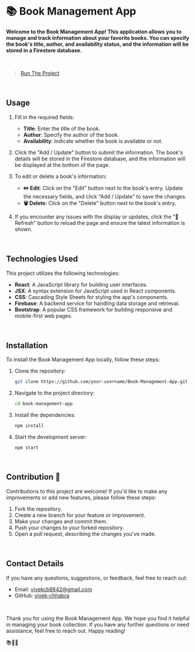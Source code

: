 # 📚 Book Management App

**Welcome to the Book Management App! This application allows you to manage and track information about your favorite books. You can specify the book's title, author, and availability status, and the information will be stored in a Firestore database.**

<br>

>[Run The Project](https://vivek-chhabra.github.io/Book-Management-App/)

<br>
   
## Usage

1. Fill in the required fields:
   - **Title**: Enter the title of the book.
   - **Author**: Specify the author of the book.
   - **Availability**: Indicate whether the book is available or not.

2. Click the "Add / Update" button to submit the information. The book's details will be stored in the Firestore database, and the information will be displayed at the bottom of the page.

3. To edit or delete a book's information:
   - **✏️ Edit**: Click on the "Edit" button next to the book's entry. Update the necessary fields, and click "Add / Update" to save the changes.
   - **🗑️ Delete**: Click on the "Delete" button next to the book's entry.

4. If you encounter any issues with the display or updates, click the "🔄 Refresh" button to reload the page and ensure the latest information is shown.

<br>

## Technologies Used

This project utilizes the following technologies:

- **React**: A JavaScript library for building user interfaces.
- **JSX**: A syntax extension for JavaScript used in React components.
- **CSS**: Cascading Style Sheets for styling the app's components.
- **Firebase**: A backend service for handling data storage and retrieval.
- **Bootstrap**: A popular CSS framework for building responsive and mobile-first web pages.

<br>

## Installation

To install the Book Management App locally, follow these steps:

1. Clone the repository:

   ```bash
   git clone https://github.com/your-username/Book-Management-App.git
   ```
   
2. Navigate to the project directory:

   ```bash
   cd book-management-app
   ```
   
3. Install the dependencies:

   ```bash
   npm install
   ```
   
4. Start the development server:
   ```base
   npm start
   ```

<br>

## Contribution 👥

Contributions to this project are welcome! If you'd like to make any improvements or add new features, please follow these steps:

1. Fork the repository.
2. Create a new branch for your feature or improvement.
3. Make your changes and commit them.
4. Push your changes to your forked repository.
5. Open a pull request, describing the changes you've made.

<br>

## Contact Details

If you have any questions, suggestions, or feedback, feel free to reach out:

- Email: [vivekcb8642@gmail.com](mailto:your-email@example.com)
- GitHub: [vivek-chhabra](https://github.com/vivek-chhabra)

<br>

Thank you for using the Book Management App. We hope you find it helpful in managing your book collection. If you have any further questions or need assistance, feel free to reach out. Happy reading!

📚🌟🙌


